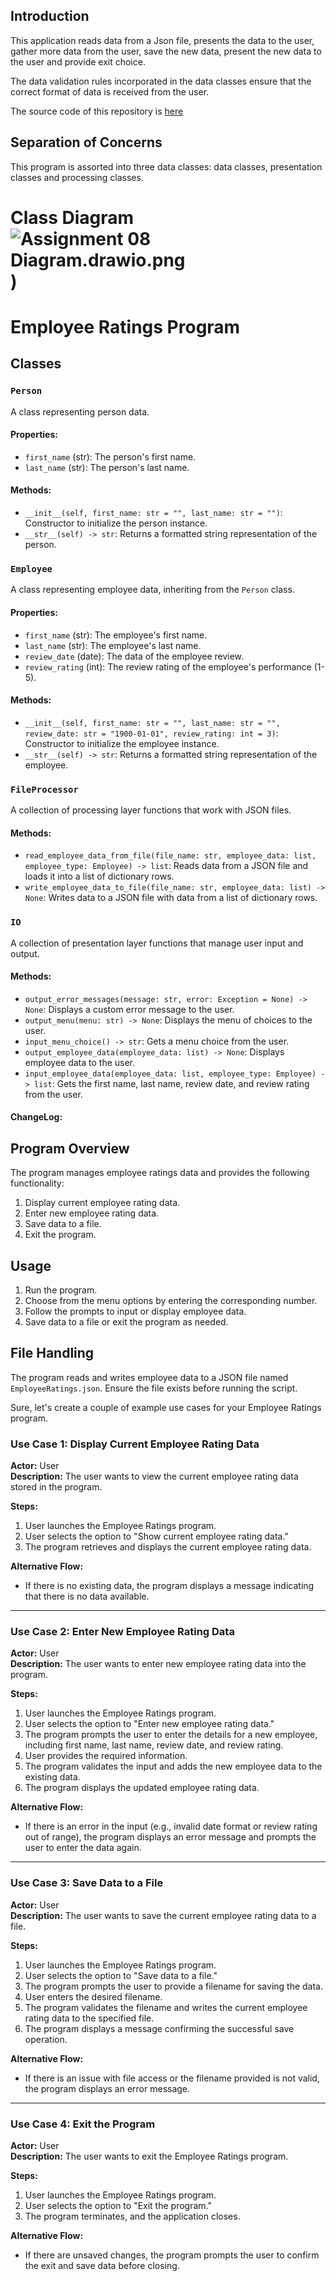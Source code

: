 
## Introduction 
This application reads data from a Json file, presents the data to the user, gather more data from the user, save the new data, present the new data to the user and provide exit choice.

The data validation rules incorporated in the data classes ensure that the correct format of data is received from the user.

The source code of this repository is [here](https://github.com/rabiya7488/A08-2)


## Separation of Concerns
This program is assorted  into three data classes: data classes, presentation classes and processing classes.


# Class Diagram ![Assignment 08 Diagram.drawio.png](Images%2FAssignment%2008%20Diagram.drawio.png))



# Employee Ratings Program

## Classes

### `Person`

A class representing person data.

#### Properties:

- `first_name` (str): The person's first name.
- `last_name` (str): The person's last name.

#### Methods:

- `__init__(self, first_name: str = "", last_name: str = "")`: Constructor to initialize the person instance.
- `__str__(self) -> str`: Returns a formatted string representation of the person.


### `Employee`

A class representing employee data, inheriting from the `Person` class.

#### Properties:

- `first_name` (str): The employee's first name.
- `last_name` (str): The employee's last name.
- `review_date` (date): The data of the employee review.
- `review_rating` (int): The review rating of the employee's performance (1-5).

#### Methods:

- `__init__(self, first_name: str = "", last_name: str = "", review_date: str = "1900-01-01", review_rating: int = 3)`: Constructor to initialize the employee instance.
- `__str__(self) -> str`: Returns a formatted string representation of the employee.


### `FileProcessor`

A collection of processing layer functions that work with JSON files.

#### Methods:

- `read_employee_data_from_file(file_name: str, employee_data: list, employee_type: Employee) -> list`: Reads data from a JSON file and loads it into a list of dictionary rows.
- `write_employee_data_to_file(file_name: str, employee_data: list) -> None`: Writes data to a JSON file with data from a list of dictionary rows.


### `IO`

A collection of presentation layer functions that manage user input and output.

#### Methods:

- `output_error_messages(message: str, error: Exception = None) -> None`: Displays a custom error message to the user.
- `output_menu(menu: str) -> None`: Displays the menu of choices to the user.
- `input_menu_choice() -> str`: Gets a menu choice from the user.
- `output_employee_data(employee_data: list) -> None`: Displays employee data to the user.
- `input_employee_data(employee_data: list, employee_type: Employee) -> list`: Gets the first name, last name, review date, and review rating from the user.

#### ChangeLog:

## Program Overview

The program manages employee ratings data and provides the following functionality:

1. Display current employee rating data.
2. Enter new employee rating data.
3. Save data to a file.
4. Exit the program.

## Usage

1. Run the program.
2. Choose from the menu options by entering the corresponding number.
3. Follow the prompts to input or display employee data.
4. Save data to a file or exit the program as needed.

## File Handling

The program reads and writes employee data to a JSON file named `EmployeeRatings.json`. Ensure the file exists before running the script.


Sure, let's create a couple of example use cases for your Employee Ratings program.

### Use Case 1: Display Current Employee Rating Data

**Actor:** User  
**Description:** The user wants to view the current employee rating data stored in the program.

**Steps:**
1. User launches the Employee Ratings program.
2. User selects the option to "Show current employee rating data."
3. The program retrieves and displays the current employee rating data.

**Alternative Flow:**
- If there is no existing data, the program displays a message indicating that there is no data available.

---

### Use Case 2: Enter New Employee Rating Data

**Actor:** User  
**Description:** The user wants to enter new employee rating data into the program.

**Steps:**
1. User launches the Employee Ratings program.
2. User selects the option to "Enter new employee rating data."
3. The program prompts the user to enter the details for a new employee, including first name, last name, review date, and review rating.
4. User provides the required information.
5. The program validates the input and adds the new employee data to the existing data.
6. The program displays the updated employee rating data.

**Alternative Flow:**
- If there is an error in the input (e.g., invalid date format or review rating out of range), the program displays an error message and prompts the user to enter the data again.

---

### Use Case 3: Save Data to a File

**Actor:** User  
**Description:** The user wants to save the current employee rating data to a file.

**Steps:**
1. User launches the Employee Ratings program.
2. User selects the option to "Save data to a file."
3. The program prompts the user to provide a filename for saving the data.
4. User enters the desired filename.
5. The program validates the filename and writes the current employee rating data to the specified file.
6. The program displays a message confirming the successful save operation.

**Alternative Flow:**
- If there is an issue with file access or the filename provided is not valid, the program displays an error message.

---

### Use Case 4: Exit the Program

**Actor:** User  
**Description:** The user wants to exit the Employee Ratings program.

**Steps:**
1. User launches the Employee Ratings program.
2. User selects the option to "Exit the program."
3. The program terminates, and the application closes.

**Alternative Flow:**
- If there are unsaved changes, the program prompts the user to confirm the exit and save data before closing.